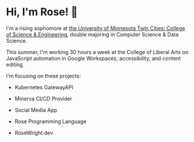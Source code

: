 # Hi, I'm Rose! 👋

I'm a rising sophomore at [the University of Minnesota Twin Cities: College of Science & Engineering]([url](https://cse.umn.edu/)), double majoring in Computer Science & Data Science.

This summer, I'm working 30 hours a week at the College of Liberal Arts on JavaScript automation in Google Workspaces, accessibility, and content editing. 

I'm focusing on these projects:

- Kubernetes GatewayAPI

- Minerva CI/CD Provider

- Social Media App

- Rose Programming Language

- RoseWright.dev
